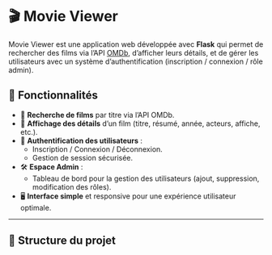# 🎬 Movie Viewer

Movie Viewer est une application web développée avec **Flask** qui permet de rechercher des films via l’API [OMDb](https://www.omdbapi.com/), d’afficher leurs détails, et de gérer les utilisateurs avec un système d’authentification (inscription / connexion / rôle admin).


## 🚀 Fonctionnalités

-   🔎 **Recherche de films** par titre via l’API OMDb.
-   📖 **Affichage des détails** d’un film (titre, résumé, année, acteurs, affiche, etc.).
-   👤 **Authentification des utilisateurs** :
    -   Inscription / Connexion / Déconnexion.
    -   Gestion de session sécurisée.
-   🛠️ **Espace Admin** :
    -   Tableau de bord pour la gestion des utilisateurs (ajout, suppression, modification des rôles).
-   🖥️ **Interface simple** et responsive pour une expérience utilisateur optimale.

---

## 📂 Structure du projet
